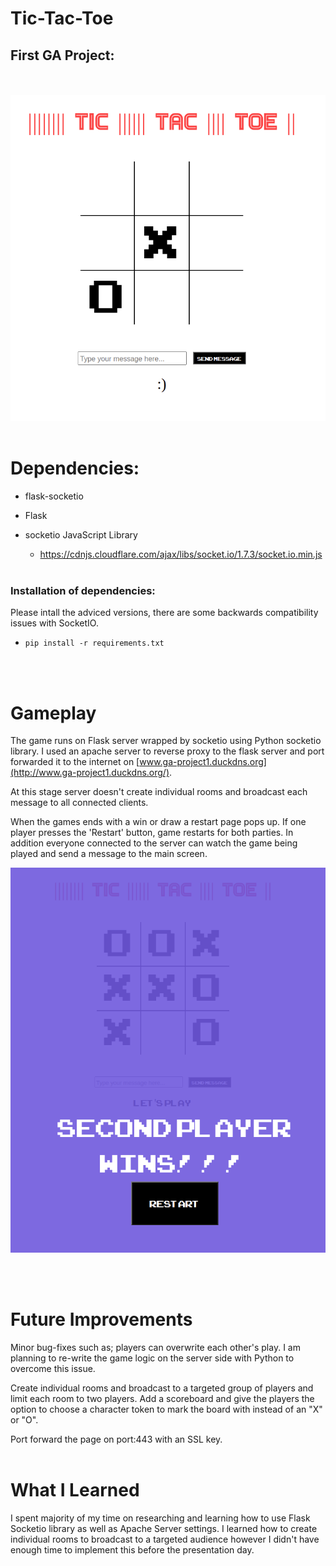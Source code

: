 # Tic-Tac-Toe
## First GA Project:
<br><br/>
![mock_image](./game_mock_image/mock.png)
<br><br/>
# Dependencies:

- flask-socketio
- Flask
- socketio JavaScript Library 


    - https://cdnjs.cloudflare.com/ajax/libs/socket.io/1.7.3/socket.io.min.js
<br> <br/>

### Installation of dependencies:

Please intall the adviced versions, there are some backwards compatibility issues with SocketIO.
<br>

- `pip install -r requirements.txt`

<br><br/>
# Gameplay

The game runs on Flask server wrapped by socketio using Python socketio library. I used an apache server to reverse proxy to the flask server and port forwarded it to the internet on [www.ga-project1.duckdns.org](http://www.ga-project1.duckdns.org/). 

At this stage server doesn't create individual rooms and broadcast each message
to all connected clients. 

When the games ends with a win or draw a restart page pops up. If one player presses
the 'Restart' button, game restarts for both parties. In addition everyone connected to 
the server can watch the game being played and send a message to the main screen.

![restart_image](./game_mock_image/restart.png) 

<br><br/>
# Future Improvements

Minor bug-fixes such as; players can overwrite each other's play. I am planning to re-write the game logic on the server side with Python to overcome this issue.

Create individual rooms and broadcast to a targeted group of players and limit each room to two players. Add a scoreboard and give the players the option to choose a character token to mark the board with instead of an "X" or "O". 

Port forward the page on port:443 with an SSL key. 
<br><br/>
# What I Learned
I spent majority of my time on researching and learning how to use Flask Socketio library as well as Apache Server settings. I learned how to create individual rooms to broadcast to a targeted audience however I didn't have enough time to implement this before the presentation day.  
